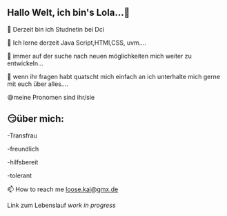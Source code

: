 ## Hallo Welt, ich bin's Lola...👋


🔭 Derzeit bin ich Studnetin bei Dci

👯 Ich lerne derzeit Java Script,HTMl,CSS, uvm....

🤝 immer auf der suche nach neuen möglichkeiten mich weiter zu entwickeln...


💬 wenn ihr fragen habt quatscht mich einfach an ich unterhalte mich gerne mit euch über alles....

:sweat_smile:meine Pronomen sind ihr/sie

:smirk:über mich:
---
-Transfrau

-freundlich

-hilfsbereit

-tolerant

📫 How to reach me loose.kai@gmx.de

Link zum Lebenslauf *work in progress*








<!--
**Lola218/Lola218** is a ✨ _special_ ✨ repository because its `README.md` (this file) appears on your GitHub profile.

Here are some ideas to get you started:

- 🔭 I’m currently working on ...
- 🌱 I’m currently learning ...
- 👯 I’m looking to collaborate on ...
- 🤔 I’m looking for help with ...
- 💬 Ask me about ...
- 📫 How to reach me: ...
- 😄 Pronouns: ...
- ⚡ Fun fact: ...
-->
